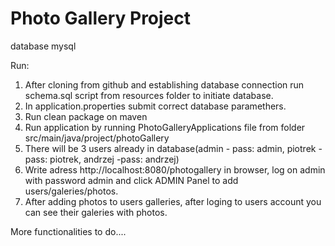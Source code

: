 # Photo Gallery Project
database mysql

Run:
1. After cloning from github and establishing database connection run schema.sql script from resources folder to initiate database.
2. In application.properties submit correct database paramethers.
3. Run clean package on maven
4. Run application by running PhotoGalleryApplications file from folder src/main/java/project/photoGallery
5. There will be 3 users already in database(admin - pass: admin, piotrek - pass: piotrek, andrzej -pass: andrzej)
6. Write adress http://localhost:8080/photogallery in browser, log on admin with password admin and click ADMIN Panel to add users/galeries/photos.
7. After adding photos to users galleries, after loging to users account you can see their galeries with photos.

More functionalities to do....
